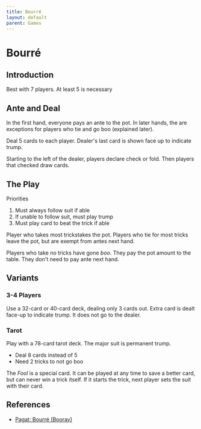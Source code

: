 ```yaml
---
title: Bourré
layout: default
parent: Games
---
```

# Bourré

## Introduction
Best with 7 players. At least 5 is necessary

## Ante and Deal
In the first hand, everyone pays an ante to the pot.
In later hands, the are exceptions for players who tie and go boo (explained later).

Deal 5 cards to each player.
Dealer's last card is shown face up to indicate trump.

Starting to the left of the dealer, players declare check or fold. Then players that checked draw cards.

## The Play
Priorities
1. Must always follow suit if able
1. If unable to follow suit, must play trump
1. Must play card to beat the trick if able

Player who takes most trickstakes the pot.
Players who tie for most tricks leave the pot, but are exempt from antes next hand.

Players who take no tricks have gone *boo*.
They pay the pot amount to the table. 
They don't need to pay ante next hand.

## Variants

### 3-4 Players
Use a 32-card or 40-card deck, dealing only 3 cards out. 
Extra card is dealt face-up to indicate trump.
It does not go to the dealer.

### Tarot

Play with a 78-card tarot deck. The major suit is permanent trump.

- Deal 8 cards instead of 5
- Need 2 tricks to not go boo

The *Fool* is a special card.
It can be played at any time to save a better card, but can never win a trick itself.
If it starts the trick, next player sets the suit with their card.

## References
- [Pagat: Bourré (Booray)](https://www.pagat.com/rams/boure.html)
